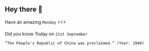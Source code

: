 ## Hey there 👋
Have an amazing `Monday` ⚡⚡⚡

Did you know Today on `21st September`
```
“The People's Republic of China was proclaimed.” (Year: 1949)
```
